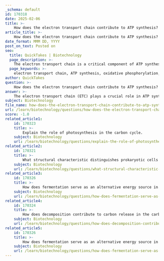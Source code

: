 ```yaml
---
_schema: default
id: 170318
date: 2025-02-06
title: >-
    How does the electron transport chain contribute to ATP synthesis?
article_title: >-
    How does the electron transport chain contribute to ATP synthesis?
date_format: MMM DD, YYYY
post_on_text: Posted on
seo:
  title: QuickTakes | Biotechnology
  page_description: >-
    The electron transport chain is a critical component of ATP synthesis in cellular respiration, facilitating the formation of a proton gradient that drives ATP production through chemiosmosis.
  page_keywords: >-
    electron transport chain, ATP synthesis, oxidative phosphorylation, mitochondrial membrane, NADH, FADH2, proton gradient, chemiosmosis, ATP synthase, final electron acceptor, aerobic respiration
author: QuickTakes
question: >-
    How does the electron transport chain contribute to ATP synthesis?
answer: >-
    The electron transport chain (ETC) plays a crucial role in ATP synthesis during cellular respiration, particularly in the process of oxidative phosphorylation. Here’s how it contributes to ATP production:\n\n1. **Location**: The electron transport chain is located in the inner mitochondrial membrane of eukaryotic cells. This strategic positioning allows for efficient electron transfer and proton pumping.\n\n2. **Electron Carriers**: The ETC receives electrons from the reduced coenzymes NADH and FADH₂, which are generated during earlier stages of cellular respiration, specifically glycolysis and the Krebs cycle. These carriers donate electrons to the chain, initiating a series of redox reactions.\n\n3. **Proton Gradient Formation**: As electrons are transferred through a series of protein complexes in the ETC, energy is released. This energy is used to pump protons (H⁺ ions) from the mitochondrial matrix into the intermembrane space, creating a proton gradient (higher concentration of protons outside the matrix than inside).\n\n4. **Chemiosmosis**: The proton gradient generated across the inner mitochondrial membrane creates potential energy, known as the proton motive force. Protons flow back into the mitochondrial matrix through ATP synthase, a protein complex that acts as a molecular turbine.\n\n5. **ATP Synthesis**: The flow of protons through ATP synthase drives the phosphorylation of adenosine diphosphate (ADP) to form adenosine triphosphate (ATP). This process is known as chemiosmosis and is the primary mechanism by which ATP is produced in aerobic respiration.\n\n6. **Final Electron Acceptor**: At the end of the electron transport chain, electrons are transferred to molecular oxygen (O₂), which acts as the final electron acceptor. This reaction combines electrons with protons to form water (H₂O) as a byproduct. The presence of oxygen is essential for the continuation of the electron transport chain and, consequently, for ATP production.\n\nIn summary, the electron transport chain is vital for ATP synthesis as it harnesses the energy from electrons to create a proton gradient, which is then used to produce ATP through chemiosmosis. This process is a key component of aerobic respiration, allowing cells to efficiently generate energy.
subject: Biotechnology
file_name: how-does-the-electron-transport-chain-contribute-to-atp-synthesis.md
url: /learn/biotechnology/questions/how-does-the-electron-transport-chain-contribute-to-atp-synthesis
score: -1.0
related_article1:
    id: 170323
    title: >-
        Explain the role of photosynthesis in the carbon cycle.
    subject: Biotechnology
    url: /learn/biotechnology/questions/explain-the-role-of-photosynthesis-in-the-carbon-cycle
related_article2:
    id: 170321
    title: >-
        What structural characteristic distinguishes prokaryotic cells from eukaryotic cells?
    subject: Biotechnology
    url: /learn/biotechnology/questions/what-structural-characteristic-distinguishes-prokaryotic-cells-from-eukaryotic-cells
related_article3:
    id: 170326
    title: >-
        How does fermentation serve as an alternative energy source in cells?
    subject: Biotechnology
    url: /learn/biotechnology/questions/how-does-fermentation-serve-as-an-alternative-energy-source-in-cells
related_article4:
    id: 170324
    title: >-
        How does decomposition contribute to carbon release in the carbon cycle?
    subject: Biotechnology
    url: /learn/biotechnology/questions/how-does-decomposition-contribute-to-carbon-release-in-the-carbon-cycle
related_article5:
    id: 170326
    title: >-
        How does fermentation serve as an alternative energy source in cells?
    subject: Biotechnology
    url: /learn/biotechnology/questions/how-does-fermentation-serve-as-an-alternative-energy-source-in-cells
---
```


&nbsp;